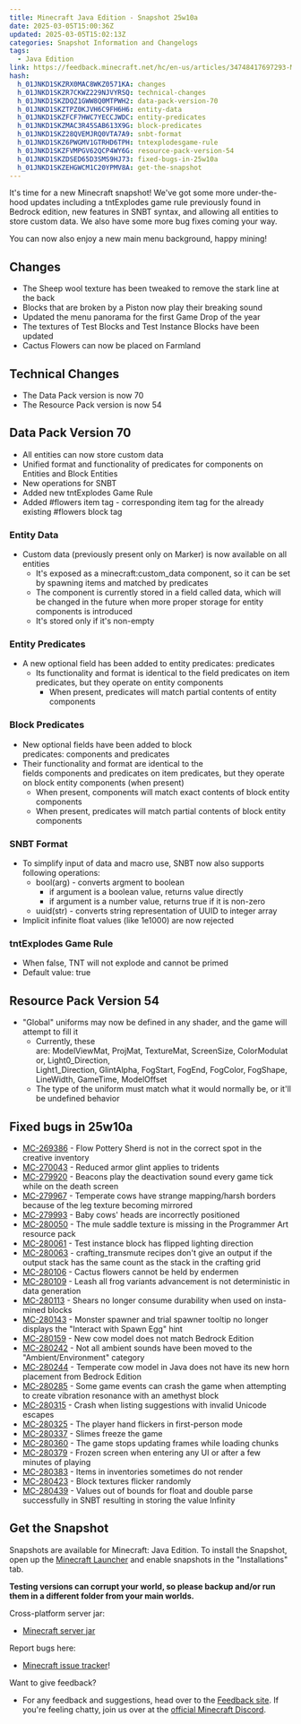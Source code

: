 ```yaml
---
title: Minecraft Java Edition - Snapshot 25w10a
date: 2025-03-05T15:00:36Z
updated: 2025-03-05T15:02:13Z
categories: Snapshot Information and Changelogs
tags:
  - Java Edition
link: https://feedback.minecraft.net/hc/en-us/articles/34748417697293-Minecraft-Java-Edition-Snapshot-25w10a
hash:
  h_01JNKD1SKZRX0MAC8WKZ0571KA: changes
  h_01JNKD1SKZR7CKWZ229NJVYRSQ: technical-changes
  h_01JNKD1SKZDQZ1GWW8Q0MTPWH2: data-pack-version-70
  h_01JNKD1SKZTPZ0KJVH6C9FH6H6: entity-data
  h_01JNKD1SKZFCF7HWC7YECCJWDC: entity-predicates
  h_01JNKD1SKZMAC3R45SAB613X9G: block-predicates
  h_01JNKD1SKZ28QVEMJRQ0VTA7A9: snbt-format
  h_01JNKD1SKZ6PWGMV1GTRHD6TPH: tntexplodesgame-rule
  h_01JNKD1SKZFVMPGV62QCP4WY6G: resource-pack-version-54
  h_01JNKD1SKZDSED65D3SMS9HJ73: fixed-bugs-in-25w10a
  h_01JNKD1SKZEHGWCM1C20YPMV8A: get-the-snapshot
---
```


It's time for a new Minecraft snapshot! We've got some more under-the-hood updates including a tntExplodes game rule previously found in Bedrock edition, new features in SNBT syntax, and allowing all entities to store custom data. We also have some more bug fixes coming your way.

You can now also enjoy a new main menu background, happy mining!

## Changes

- The Sheep wool texture has been tweaked to remove the stark line at the back
- Blocks that are broken by a Piston now play their breaking sound
- Updated the menu panorama for the first Game Drop of the year
- The textures of Test Blocks and Test Instance Blocks have been updated
- Cactus Flowers can now be placed on Farmland

## Technical Changes

- The Data Pack version is now 70
- The Resource Pack version is now 54

## Data Pack Version 70

- All entities can now store custom data
- Unified format and functionality of predicates for components on Entities and Block Entities
- New operations for SNBT
- Added new tntExplodes Game Rule
- Added \#flowers item tag - corresponding item tag for the already existing \#flowers block tag

### Entity Data

- Custom data (previously present only on Marker) is now available on all entities
  - It's exposed as a minecraft:custom_data component, so it can be set by spawning items and matched by predicates
  - The component is currently stored in a field called data, which will be changed in the future when more proper storage for entity components is introduced
  - It's stored only if it's non-empty

### Entity Predicates

- A new optional field has been added to entity predicates: predicates
  - Its functionality and format is identical to the field predicates on item predicates, but they operate on entity components
    - When present, predicates will match partial contents of entity components

### Block Predicates

- New optional fields have been added to block predicates: components and predicates
- Their functionality and format are identical to the fields components and predicates on item predicates, but they operate on block entity components (when present)
  - When present, components will match exact contents of block entity components
  - When present, predicates will match partial contents of block entity components

### SNBT Format

- To simplify input of data and macro use, SNBT now also supports following operations:
  - bool(arg) - converts argment to boolean
    - if argument is a boolean value, returns value directly
    - if argument is a number value, returns true if it is non-zero
  - uuid(str) - converts string representation of UUID to integer array
- Implicit infinite float values (like 1e1000) are now rejected

### tntExplodes Game Rule

- When false, TNT will not explode and cannot be primed
- Default value: true

## Resource Pack Version 54

- "Global" uniforms may now be defined in any shader, and the game will attempt to fill it
  - Currently, these are: ModelViewMat, ProjMat, TextureMat, ScreenSize, ColorModulator, Light0_Direction,  
    Light1_Direction, GlintAlpha, FogStart, FogEnd, FogColor, FogShape, LineWidth, GameTime, ModelOffset
  - The type of the uniform must match what it would normally be, or it'll be undefined behavior

## Fixed bugs in 25w10a

- [MC-269386](https://bugs.mojang.com/browse/MC-269386) - Flow Pottery Sherd is not in the correct spot in the creative inventory
- [MC-270043](https://bugs.mojang.com/browse/MC-270043) - Reduced armor glint applies to tridents
- [MC-279920](https://bugs.mojang.com/browse/MC-279920) - Beacons play the deactivation sound every game tick while on the death screen
- [MC-279967](https://bugs.mojang.com/browse/MC-279967) - Temperate cows have strange mapping/harsh borders because of the leg texture becoming mirrored
- [MC-279993](https://bugs.mojang.com/browse/MC-279993) - Baby cows' heads are incorrectly positioned
- [MC-280050](https://bugs.mojang.com/browse/MC-280050) - The mule saddle texture is missing in the Programmer Art resource pack
- [MC-280061](https://bugs.mojang.com/browse/MC-280061) - Test instance block has flipped lighting direction
- [MC-280063](https://bugs.mojang.com/browse/MC-280063) - crafting_transmute recipes don't give an output if the output stack has the same count as the stack in the crafting grid
- [MC-280106](https://bugs.mojang.com/browse/MC-280106) - Cactus flowers cannot be held by endermen
- [MC-280109](https://bugs.mojang.com/browse/MC-280109) - Leash all frog variants advancement is not deterministic in data generation
- [MC-280113](https://bugs.mojang.com/browse/MC-280113) - Shears no longer consume durability when used on insta-mined blocks
- [MC-280143](https://bugs.mojang.com/browse/MC-280143) - Monster spawner and trial spawner tooltip no longer displays the "Interact with Spawn Egg" hint
- [MC-280159](https://bugs.mojang.com/browse/MC-280159) - New cow model does not match Bedrock Edition
- [MC-280242](https://bugs.mojang.com/browse/MC-280242) - Not all ambient sounds have been moved to the "Ambient/Environment" category
- [MC-280244](https://bugs.mojang.com/browse/MC-280244) - Temperate cow model in Java does not have its new horn placement from Bedrock Edition
- [MC-280285](https://bugs.mojang.com/browse/MC-280285) - Some game events can crash the game when attempting to create vibration resonance with an amethyst block
- [MC-280315](https://bugs.mojang.com/browse/MC-280315) - Crash when listing suggestions with invalid Unicode escapes
- [MC-280325](https://bugs.mojang.com/browse/MC-280325) - The player hand flickers in first-person mode
- [MC-280337](https://bugs.mojang.com/browse/MC-280337) - Slimes freeze the game
- [MC-280360](https://bugs.mojang.com/browse/MC-280360) - The game stops updating frames while loading chunks
- [MC-280379](https://bugs.mojang.com/browse/MC-280379) - Frozen screen when entering any UI or after a few minutes of playing
- [MC-280383](https://bugs.mojang.com/browse/MC-280383) - Items in inventories sometimes do not render
- [MC-280423](https://bugs.mojang.com/browse/MC-280423) - Block textures flicker randomly
- [MC-280439](https://bugs.mojang.com/browse/MC-280439) - Values out of bounds for float and double parse successfully in SNBT resulting in storing the value Infinity

## Get the Snapshot

Snapshots are available for Minecraft: Java Edition. To install the Snapshot, open up the [Minecraft Launcher](https://www.minecraft.net/content/minecraft-net/language-masters/download) and enable snapshots in the "Installations" tab.

**Testing versions can corrupt your world, so please backup and/or run them in a different folder from your main worlds.**

Cross-platform server jar:

- [Minecraft server jar](https://piston-data.mojang.com/v1/objects/0177c3a044813dc7d10b43b14b7f47224bd43067/server.jar)

Report bugs here:

- [Minecraft issue tracker](https://bugs.mojang.com/projects/MC/summary)!

Want to give feedback?

- For any feedback and suggestions, head over to the [Feedback site](https://feedback.minecraft.net/). If you're feeling chatty, join us over at the [official Minecraft Discord](https://discordapp.com/invite/minecraft).

